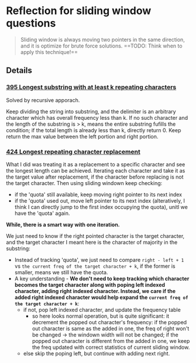 # Reflection for sliding window questions

> Sliding window is always moving two pointers in the same direction, and it is optimize for brute force solutions. ==TODO: Think when to apply this technique!==


## Details

### [395 Longest substring with at least k repeating characters](395_longest-substring-with-at-least-k-repeating-characters_test.py)

Solved by recursive apporach.

Keep dividing the string into substring, and the delimiter is an arbitrary character which has overall frequency less than k. If no such character and the length of the substring is > k, means the entire substring fufills the condition; if the total length is already less than k, directly return 0. Keep return the max value between the left portion and right portion.

### [424 Longest repeating character replacement](424_longest-repeating-character-replacement_test.py)

What I did was treating it as a replacement to a specific character and see the longest length can be achieved. Iterating each character and take it as the target value after replacement, if the character before replacing is not the target character. Then using sliding windown keep checking:
- if the 'quota' still available, keep moving right pointer to its next index
- if the 'quota' used out, move left pointer to its next index (alteratively, I think I can directly jump to the first index occupying the quota), unitl we have the 'quota' again.

**While, there is a smart way with one iteration.** 

We just need to know if the right pointed character is the target character, and the target character I meant here is the character of majority in the substring:
- Instead of tracking 'quota', we just need to compare `right - left + 1` vs `the current freq of the target character + k`, if the former is smaller, means we still have the quota.
- A key understanding - **We don't need to keep tracking which character becomes the target character along with poping left indexed character, adding right indexed character. Instead, we care if the added right indexed character would help expand the `current freq of the target character + k`**:
    - if not, pop left indexed character, and update the frequency table
        - so here looks normal operation, but is quite significant: it decrement the popped out character's frequency: if the popped out character is same as the added in one, the freq of right won't be changed -> the windown width will not be changed; if the popped out character is different from the added in one, we keep the freq updated with correct statistics of current sliding window.
    - else skip the poping left, but continue with adding next right.
